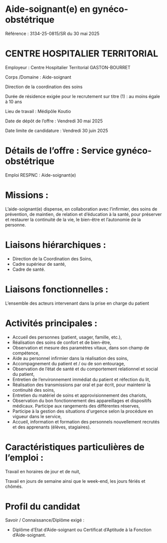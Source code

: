 # Aide-soignant(e) en gynéco-obstétrique

Référence : 3134-25-0815/SR du 30 mai 2025

# CENTRE HOSPITALIER TERRITORIAL

Employeur : Centre Hospitalier Territorial GASTON-BOURRET

Corps /Domaine : Aide-soignant

Direction de la coordination des soins

Durée de résidence exigée pour le recrutement sur titre (1) : au moins égale à 10 ans

Lieu de travail : Médipôle Koutio

Date de dépôt de l’offre : Vendredi 30 mai 2025

Date limite de candidature : Vendredi 30 juin 2025

# Détails de l’offre : Service gynéco-obstétrique

Emploi RESPNC : Aide-soignant(e)

# Missions :

L’aide-soignant(e) dispense, en collaboration avec l’infirmier, des soins de prévention, de maintien, de relation et d’éducation à la santé, pour préserver et restaurer la continuité de la vie, le bien-être et l’autonomie de la personne.

# Liaisons hiérarchiques :

- Direction de la Coordination des Soins,
- Cadre supérieur de santé,
- Cadre de santé.

# Liaisons fonctionnelles :

L’ensemble des acteurs intervenant dans la prise en charge du patient

# Activités principales :

- Accueil des personnes (patient, usager, famille, etc.),
- Réalisation des soins de confort et de bien-être,
- Observation et mesure des paramètres vitaux, dans son champ de compétence,
- Aide au personnel infirmier dans la réalisation des soins,
- Accompagnement du patient et / ou de son entourage,
- Observation de l’état de santé et du comportement relationnel et social du patient,
- Entretien de l’environnement immédiat du patient et réfection du lit,
- Réalisation des transmissions par oral et par écrit, pour maintenir la continuité des soins,
- Entretien du matériel de soins et approvisionnement des chariots,
- Observation du bon fonctionnement des appareillages et dispositifs médicaux. Participe aux rangements des différentes réserves,
- Participe à la gestion des situations d'urgence selon la procédure en vigueur dans le service,
- Accueil, information et formation des personnels nouvellement recrutés et des apprenants (élèves, stagiaires).

# Caractéristiques particulières de l’emploi :

Travail en horaires de jour et de nuit,

Travail en jours de semaine ainsi que le week-end, les jours fériés et chômés.

# Profil du candidat

Savoir / Connaissance/Diplôme exigé :

- Diplôme d’Etat d’Aide-soignant ou Certificat d’Aptitude à la Fonction d’Aide-soignant.